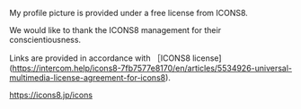 My profile picture is provided under a free license from ICONS8.

We would like to thank the ICONS8 management for their conscientiousness.

Links are provided in accordance with ［ICONS8 license](https://intercom.help/icons8-7fb7577e8170/en/articles/5534926-universal-multimedia-license-agreement-for-icons8).

https://icons8.jp/icons
